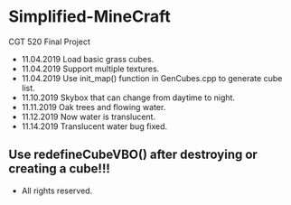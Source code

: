 # Simplified-MineCraft
CGT 520 Final Project

* 11.04.2019 Load basic grass cubes.
* 11.04.2019 Support multiple textures.
* 11.04.2019 Use init_map() function in GenCubes.cpp to generate cube list.
* 11.10.2019 Skybox that can change from daytime to night.
* 11.11.2019 Oak trees and flowing water.
* 11.12.2019 Now water is translucent.
* 11.14.2019 Translucent water bug fixed.
## Use redefineCubeVBO() after destroying or creating a cube!!!
* All rights reserved.

